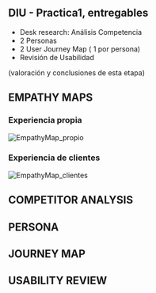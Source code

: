 ## DIU - Practica1, entregables




- Desk research: Análisis Competencia 
- 2 Personas 
- 2 User Journey Map  ( 1 por persona)
- Revisión de Usabilidad 


(valoración y conclusiones de esta etapa)

## EMPATHY MAPS

### Experiencia propia

![EmpathyMap_propio](EmpathyMap_propio.png)

### Experiencia de clientes

![EmpathyMap_clientes](EmpathyCustomerMap.png)

## COMPETITOR ANALYSIS

## PERSONA

## JOURNEY MAP

## USABILITY REVIEW